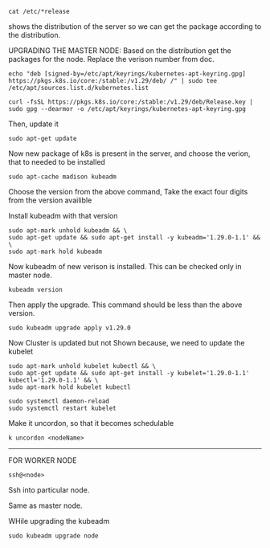 ```
cat /etc/*release
```
shows the distribution of the server so we can get the package according to the distribution.


UPGRADING THE MASTER NODE:
Based on the distribution get the packages for the node. Replace the verison number from doc.

```
echo "deb [signed-by=/etc/apt/keyrings/kubernetes-apt-keyring.gpg] https://pkgs.k8s.io/core:/stable:/v1.29/deb/ /" | sudo tee /etc/apt/sources.list.d/kubernetes.list

curl -fsSL https://pkgs.k8s.io/core:/stable:/v1.29/deb/Release.key | sudo gpg --dearmor -o /etc/apt/keyrings/kubernetes-apt-keyring.gpg
```
Then, update it

```
sudo apt-get update
```

Now new package of k8s is present in the server, and choose the verion, that to needed to be installed

```
sudo apt-cache madison kubeadm
```

Choose the version from the above command,  Take the exact four digits from the version availible

Install kubeadm with that version
```
sudo apt-mark unhold kubeadm && \
sudo apt-get update && sudo apt-get install -y kubeadm='1.29.0-1.1' && \
sudo apt-mark hold kubeadm
```


Now kubeadm of new verison is installed. This can be checked only in master node. 
```
kubeadm version
```

Then apply the upgrade. This command should be less than the above version.
```
sudo kubeadm upgrade apply v1.29.0
```

Now Cluster is updated but not Shown because, we need to update the kubelet
```
sudo apt-mark unhold kubelet kubectl && \
sudo apt-get update && sudo apt-get install -y kubelet='1.29.0-1.1' kubectl='1.29.0-1.1' && \
sudo apt-mark hold kubelet kubectl

sudo systemctl daemon-reload
sudo systemctl restart kubelet
```

Make it uncordon, so that it becomes schedulable
```
k uncordon <nodeName>
```
----------------------------------------------------------------------------------------

FOR WORKER NODE

```
ssh@<node>
```

Ssh into particular node.

Same as master node.

WHile upgrading the kubeadm
```
sudo kubeadm upgrade node
```


